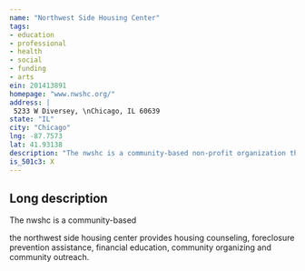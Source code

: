 ```yaml
---
name: "Northwest Side Housing Center"
tags:
- education
- professional
- health
- social
- funding
- arts
ein: 201413891
homepage: "www.nwshc.org/"
address: |
 5233 W Diversey, \nChicago, IL 60639
state: "IL"
city: "Chicago"
lng: -87.7573
lat: 41.93138
description: "The nwshc is a community-based non-profit organization that engages, educates and empowers the community to improve housing for all. We accomplish our mission through housing counseling, financial education, community organizing, outreach, advocacy and supportive services. "
is_501c3: X
---
```


## Long description

The nwshc is a community-based
  
  the northwest side housing center provides housing counseling, foreclosure prevention assistance, financial education, community organizing and community outreach. 

